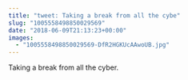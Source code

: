 ```yaml
---
title: "tweet: Taking a break from all the cybe"
slug: "1005558498850029569"
date: "2018-06-09T21:13:23+00:00"
images:
  - "1005558498850029569-DfR2HGKUcAAwoUB.jpg"
---
```

Taking a break from all the cyber. 